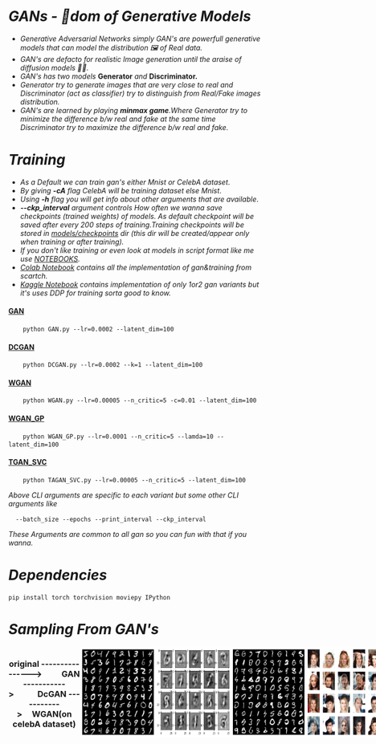 # *GANs - 👑dom of Generative Models*
  * *Generative Adversarial Networks simply GAN's are powerfull generative models that can model the distribution 🖼 of Real data.*
  * *GAN's are defacto for realistic Image generation until the araise of diffusion models 🧠🦾.*
  * *GAN's has two models* **Generator** *and* **Discriminator.** 
  * *Generator try to generate images that are very close to real and Discriminator (act as classifier) try to distinguish from Real/Fake images distribution.*
  * *GAN's are learned by playing **minmax game**.Where Generator try to minimize the difference b/w real and fake at the same time Discriminator try to maximize the difference b/w real and fake.*
    
# *Training*
   * *As a Default we can train gan's either Mnist or CelebA dataset*.
   * *By giving **-cA** flag CelebA will be training dataset else Mnist*.
   * *Using **-h** flag you will get info about other arguments that are available*.
   * ***--ckp_interval** argument controls How often we wanna save checkpoints (trained weights) of models. As default checkpoint will be saved after every 200 steps of training.Training checkpoints will be stored in [models/checkpoints](models/checkpoints) dir (this dir will be created/appear only when training or after training).*
   * *If you don't like training or even look at models in script format like me use [NOTEBOOKS](notebooks).*
   * *[Colab Notebook](notebooks/colab_gans.ipynb) contains all the implementation of gan&training from scartch.*
   * *[Kaggle Notebook](notebooks/kaggle_gans.ipynb) contains implementation of only 1or2 gan variants but it's uses DDP for training sorta good to know.*
   #### [GAN](models/gan/GAN.py)   
        python GAN.py --lr=0.0002 --latent_dim=100   
   #### [DCGAN](models/dcgan/DCGAN.py)
        python DCGAN.py --lr=0.0002 --k=1 --latent_dim=100
   #### [WGAN](models/wgan/WGAN.py)
        python WGAN.py --lr=0.00005 --n_critic=5 -c=0.01 --latent_dim=100
   #### [WGAN_GP](models/wgan_gp/WGAN_GP.py)
        python WGAN_GP.py --lr=0.0001 --n_critic=5 --lamda=10 --latent_dim=100
   #### [TGAN_SVC](models/tgan_svc/TGAN_SVC.py)
        python TAGAN_SVC.py --lr=0.00005 --n_critic=5 --latent_dim=100

  *Above CLI arguments are specific to each variant but some other CLI arguments like*

      --batch_size --epochs --print_interval --ckp_interval 

  *These Arguments are common to all gan so you can fun with that if you wanna.*

       
# *Dependencies*
    pip install torch torchvision moviepy IPython

# *Sampling From GAN's*
<div style="display: flex; justify-content: space-between; text-align: center;">
 <h3>original ----------------> &nbsp&nbsp&nbsp&nbsp&nbsp&nbsp&nbsp&nbsp&nbspGAN ----------->&nbsp&nbsp&nbsp&nbsp&nbsp&nbsp&nbsp&nbsp&nbsp&nbsp&nbsp DcGAN ----------->&nbsp&nbsp&nbsp&nbsp&nbspWGAN(on celebA dataset) </h3>
  <img width=150 src = "assets/mnist_original.png"/>
  <img width=150 src = "assets/gan.png"/>
  <img width=150 src = "assets/wgan.png"/>
  <img width=150 src = "assets/dcgan3d.png"/>
</div>


